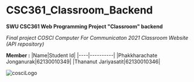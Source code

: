 # CSC361_Classroom_Backend
**SWU CSC361 Web Programming Project "Classroom" backend**

_Final project COSCI Computer For Communicaton 2021 Classroom Website (API repository)_

**Member :**
|Name|Student Id|
|----|----------|
|Phakkharachate Jonganurak|62130010349|
|Thananut Jariyasatit|62130010346|

![cosciLogo](https://upload.wikimedia.org/wikipedia/commons/5/51/COSCI.SWU_Logo.png)
